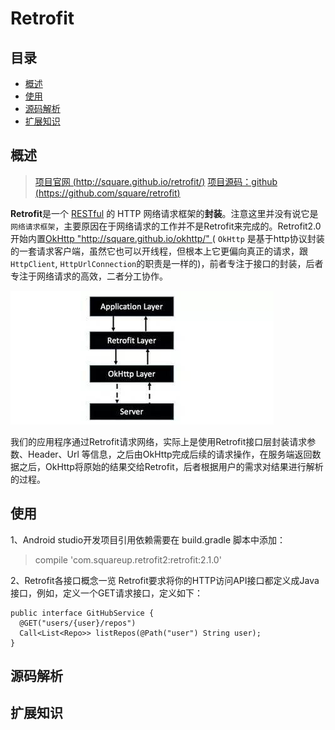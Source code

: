 # Retrofit 

## 目录

+ [概述](#0)
+ [使用](#1)
+ [源码解析](#2)
+ [扩展知识](#3)


<h2 id="0"> 概述 </h2>

> [项目官网 (http://square.github.io/retrofit/)](http://square.github.io/retrofit/)
>                    [项目源码：github (https://github.com/square/retrofit)](https://github.com/square/retrofit)

**Retrofit**是一个 [RESTful](http://baike.baidu.com/link?url=diNiB-Mag1_w58m9Ygv1Q_exrnWeIwysrGakOZpcB1gnhiNfqhX-5zUgM6r4lsU2eilk7J7Qcg7EJdXp7K2M8K "RESTful百度百科") 的 HTTP 网络请求框架的**封装**。注意这里并没有说它是`网络请求框架`，主要原因在于网络请求的工作并不是Retrofit来完成的。Retrofit2.0 开始内置[OkHttp "http://square.github.io/okhttp/" ](http://square.github.io/okhttp/)( `OkHttp` 是基于http协议封装的一套请求客户端，虽然它也可以开线程，但根本上它更偏向真正的请求，跟`HttpClient`, `HttpUrlConnection`的职责是一样的)，前者专注于接口的封装，后者专注于网络请求的高效，二者分工协作。

![Retrofit架构图](pictures/pic1.jpg)

我们的应用程序通过Retrofit请求网络，实际上是使用Retrofit接口层封装请求参数、Header、Url 等信息，之后由OkHttp完成后续的请求操作，在服务端返回数据之后，OkHttp将原始的结果交给Retrofit，后者根据用户的需求对结果进行解析的过程。


<h2 id="1"> 使用 </h2>

1、Android studio开发项目引用依赖需要在 build.gradle 脚本中添加：
> compile 'com.squareup.retrofit2:retrofit:2.1.0'

2、Retrofit各接口概念一览
Retrofit要求将你的HTTP访问API接口都定义成Java接口，例如，定义一个GET请求接口，定义如下：
```
public interface GitHubService {
  @GET("users/{user}/repos")
  Call<List<Repo>> listRepos(@Path("user") String user);
}
```

<h2 id="2"> 源码解析 </h2>

<h2 id="3"> 扩展知识 </h2>
